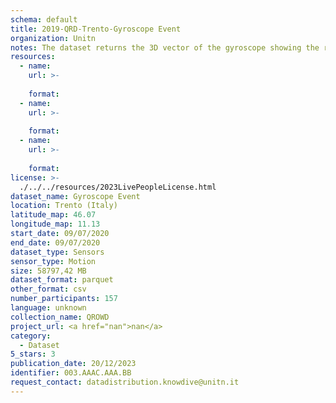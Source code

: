 ```yaml
---
schema: default
title: 2019-QRD-Trento-Gyroscope Event
organization: Unitn
notes: The dataset returns the 3D vector of the gyroscope showing the rate of rotation (rad/s)
resources:
  - name:  
    url: >-
       
    format:  
  - name:  
    url: >-
       
    format:  
  - name:  
    url: >-
       
    format:  
license: >-
  ./../../resources/2023LivePeopleLicense.html
dataset_name: Gyroscope Event
location: Trento (Italy)
latitude_map: 46.07
longitude_map: 11.13
start_date: 09/07/2020
end_date: 09/07/2020
dataset_type: Sensors
sensor_type: Motion
size: 58797,42 MB
dataset_format: parquet
other_format: csv
number_participants: 157
language: unknown
collection_name: QROWD
project_url: <a href="nan">nan</a>
category:
  - Dataset
5_stars: 3
publication_date: 20/12/2023
identifier: 003.AAAC.AAA.BB
request_contact: datadistribution.knowdive@unitn.it
---
```

